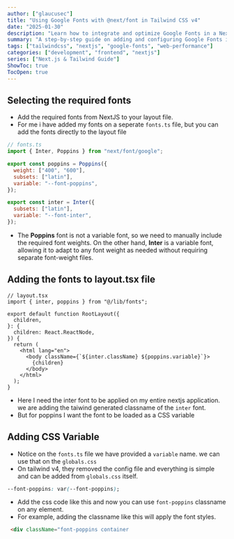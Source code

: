 ```yaml
---
author: ["glaucusec"]
title: "Using Google Fonts with @next/font in Tailwind CSS v4"
date: "2025-01-30"
description: "Learn how to integrate and optimize Google Fonts in a Next.js project using @next/font with Tailwind CSS v4."
summary: "A step-by-step guide on adding and configuring Google Fonts in Tailwind CSS v4 with @next/font in Next.js."
tags: ["tailwindcss", "nextjs", "google-fonts", "web-performance"]
categories: ["development", "frontend", "nextjs"]
series: ["Next.js & Tailwind Guide"]
ShowToc: true
TocOpen: true
---
```


## Selecting the required fonts

- Add the required fonts from NextJS to your layout file.
- For me i have added my fonts on a seperate `fonts.ts` file, but you can add the fonts directly to the layout file

```javascript
// fonts.ts
import { Inter, Poppins } from "next/font/google";

export const poppins = Poppins({
  weight: ["400", "600"],
  subsets: ["latin"],
  variable: "--font-poppins",
});

export const inter = Inter({
  subsets: ["latin"],
  variable: "--font-inter",
});
```

- The **Poppins** font is not a variable font, so we need to manually include the required font weights.
  On the other hand, **Inter** is a variable font, allowing it to adapt to any font weight as needed without requiring separate font-weight files.

## Adding the fonts to layout.tsx file

```react
// layout.tsx
import { inter, poppins } from "@/lib/fonts";

export default function RootLayout({
  children,
}: {
  children: React.ReactNode,
}) {
  return (
    <html lang="en">
      <body className={`${inter.className} ${poppins.variable}`}>
        {children}
      </body>
    </html>
  );
}
```

- Here I need the inter font to be applied on my entire nextjs application. we are adding the taiwind generated classname of the `inter` font.
- But for poppins I want the font to be loaded as a CSS variable

## Adding CSS Variable

- Notice on the `fonts.ts` file we have provided a `variable` name. we can use that on the `globals.css`
- On tailwind v4, they removed the config file and everything is simple and can be added from `globals.css` itself.

```css
--font-poppins: var(--font-poppins);
```

- Add the css code like this and now you can use `font-poppins` classname on any element.
- For example, adding the classname like this will apply the font styles.

```html
 <div className="font-poppins container
```
